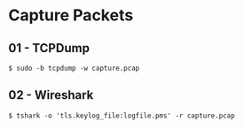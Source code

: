 # Capture Packets

## 01 - TCPDump

```
$ sudo -b tcpdump -w capture.pcap
```

## 02 - Wireshark

```
$ tshark -o 'tls.keylog_file:logfile.pms' -r capture.pcap
```